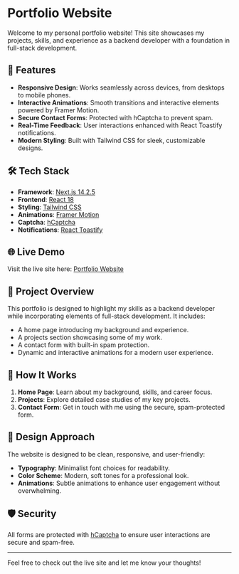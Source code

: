 # Portfolio Website

Welcome to my personal portfolio website! This site showcases my projects, skills, and experience as a backend developer with a foundation in full-stack development.

## 🌟 Features

- **Responsive Design**: Works seamlessly across devices, from desktops to mobile phones.
- **Interactive Animations**: Smooth transitions and interactive elements powered by Framer Motion.
- **Secure Contact Forms**: Protected with hCaptcha to prevent spam.
- **Real-Time Feedback**: User interactions enhanced with React Toastify notifications.
- **Modern Styling**: Built with Tailwind CSS for sleek, customizable designs.

## 🛠️ Tech Stack

- **Framework**: [Next.js 14.2.5](https://nextjs.org/)
- **Frontend**: [React 18](https://reactjs.org/)
- **Styling**: [Tailwind CSS](https://tailwindcss.com/)
- **Animations**: [Framer Motion](https://www.framer.com/motion/)
- **Captcha**: [hCaptcha](https://www.hcaptcha.com/)
- **Notifications**: [React Toastify](https://fkhadra.github.io/react-toastify/)

## 🌐 Live Demo

Visit the live site here: [Portfolio Website](https://isaias.prosimcorp.com/)


## 📂 Project Overview

This portfolio is designed to highlight my skills as a backend developer while incorporating elements of full-stack development. It includes:

- A home page introducing my background and experience.
- A projects section showcasing some of my work.
- A contact form with built-in spam protection.
- Dynamic and interactive animations for a modern user experience.

## 📖 How It Works

1. **Home Page**: Learn about my background, skills, and career focus.
2. **Projects**: Explore detailed case studies of my key projects.
3. **Contact Form**: Get in touch with me using the secure, spam-protected form.

## 🎨 Design Approach

The website is designed to be clean, responsive, and user-friendly:

- **Typography**: Minimalist font choices for readability.
- **Color Scheme**: Modern, soft tones for a professional look.
- **Animations**: Subtle animations to enhance user engagement without overwhelming.


## 🛡️ Security

All forms are protected with [hCaptcha](https://www.hcaptcha.com/) to ensure user interactions are secure and spam-free.

---

Feel free to check out the live site and let me know your thoughts!
